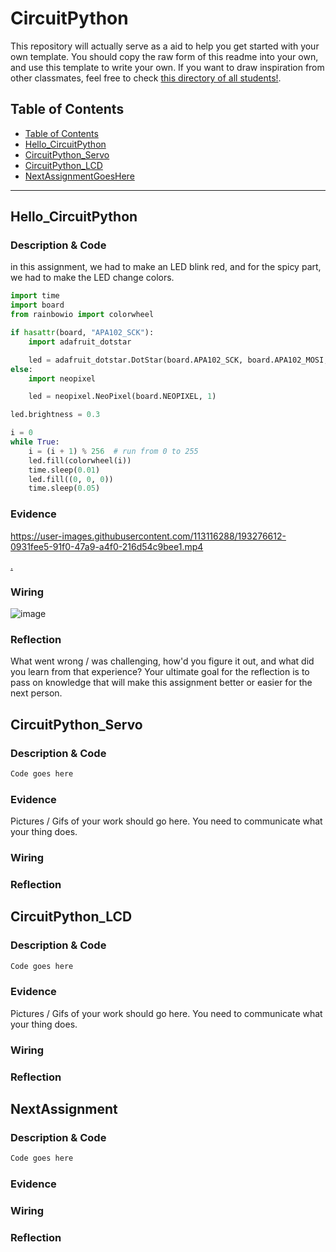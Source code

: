 # CircuitPython
This repository will actually serve as a aid to help you get started with your own template.  You should copy the raw form of this readme into your own, and use this template to write your own.  If you want to draw inspiration from other classmates, feel free to check [this directory of all students!](https://github.com/chssigma/Class_Accounts).
## Table of Contents
* [Table of Contents](#TableOfContents)
* [Hello_CircuitPython](#Hello_CircuitPython)
* [CircuitPython_Servo](#CircuitPython_Servo)
* [CircuitPython_LCD](#CircuitPython_LCD)
* [NextAssignmentGoesHere](#NextAssignment)
---

## Hello_CircuitPython

### Description & Code
in this assignment, we had to make an LED blink red, and for the spicy part, we had to make the LED change colors.



```python
import time
import board
from rainbowio import colorwheel

if hasattr(board, "APA102_SCK"):
    import adafruit_dotstar

    led = adafruit_dotstar.DotStar(board.APA102_SCK, board.APA102_MOSI, 1)
else:
    import neopixel

    led = neopixel.NeoPixel(board.NEOPIXEL, 1)

led.brightness = 0.3

i = 0
while True:
    i = (i + 1) % 256  # run from 0 to 255
    led.fill(colorwheel(i))
    time.sleep(0.01)
    led.fill((0, 0, 0))
    time.sleep(0.05)

```


### Evidence




https://user-images.githubusercontent.com/113116288/193276612-0931fee5-91f0-47a9-a4f0-216d54c9bee1.mp4




[.](https://www.youtube.com/watch?v=dQw4w9WgXcQ&scrlybrkr=8931d0bc)



### Wiring
![image](https://user-images.githubusercontent.com/113116288/193279561-7b09b336-06ac-4537-8e0a-994d6030b87b.png)

### Reflection
What went wrong / was challenging, how'd you figure it out, and what did you learn from that experience?  Your ultimate goal for the reflection is to pass on knowledge that will make this assignment better or easier for the next person.




## CircuitPython_Servo

### Description & Code

```python
Code goes here

```

### Evidence

Pictures / Gifs of your work should go here.  You need to communicate what your thing does.

### Wiring

### Reflection




## CircuitPython_LCD

### Description & Code

```python
Code goes here

```

### Evidence

Pictures / Gifs of your work should go here.  You need to communicate what your thing does.

### Wiring

### Reflection





## NextAssignment

### Description & Code

```python
Code goes here

```

### Evidence

### Wiring

### Reflection
